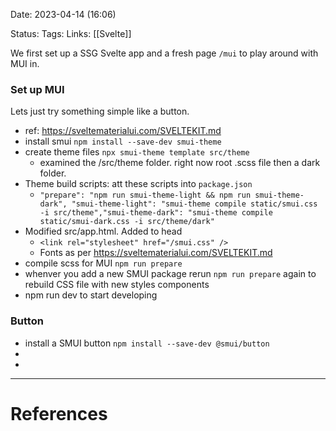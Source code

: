 Date:  2023-04-14 (16:06)

Status: 
Tags:
Links: [[Svelte]]

We first set up a SSG Svelte app and a fresh page `/mui` to play around with MUI in. 

### Set up MUI

Lets just try something simple like a button. 

- ref: https://sveltematerialui.com/SVELTEKIT.md
- install smui `npm install --save-dev smui-theme`
- create theme files `npx smui-theme template src/theme`
	- examined the /src/theme folder. right now root .scss file then a dark folder.
- Theme build scripts: att these scripts into `package.json`
	- `"prepare": "npm run smui-theme-light && npm run smui-theme-dark", "smui-theme-light": "smui-theme compile static/smui.css -i src/theme","smui-theme-dark": "smui-theme compile static/smui-dark.css -i src/theme/dark"`
- Modified src/app.html. Added to head
	- `<link rel="stylesheet" href="/smui.css" />`
	- Fonts as per https://sveltematerialui.com/SVELTEKIT.md
- compile scss for MUI `npm run prepare`
- whenver you add a new SMUI package rerun `npm run prepare` again to rebuild CSS file with new styles components
- npm run dev to start developing


### Button

- install a SMUI button `npm install --save-dev @smui/button`
- 
- 


___
# References
